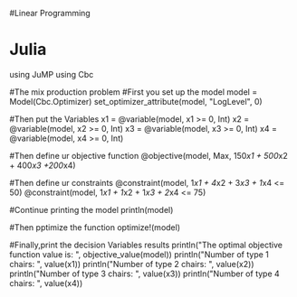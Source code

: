#Linear Programming 

# Julia
using JuMP
using Cbc

#The mix production problem
#First you set up the model
model = Model(Cbc.Optimizer)
set_optimizer_attribute(model, "LogLevel", 0)

#Then put the Variables
x1 = @variable(model, x1 >= 0, Int)
x2 = @variable(model, x2 >= 0, Int)
x3 = @variable(model, x3 >= 0, Int)
x4 = @variable(model, x4 >= 0, Int)
    
#Then define ur objective function
@objective(model, Max, 150*x1 + 500*x2 + 400*x3 +200*x4)

#Then define ur constraints
@constraint(model, 1*x1 + 4*x2 + 3*x3 + 1*x4 <= 50)
@constraint(model, 1*x1 + 1*x2 + 1*x3 + 2*x4 <= 75)

#Continue printing the model
println(model)

#Then pptimize the function
optimize!(model)

#Finally,print the decision Variables results
println("The optimal objective function value is: ", objective_value(model))
println("Number of type 1 chairs: ", value(x1))
println("Number of type 2 chairs: ", value(x2))
println("Number of type 3 chairs: ", value(x3))
println("Number of type 4 chairs: ", value(x4))
